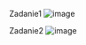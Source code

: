 Zadanie1
![image](https://github.com/KrystianWasil/Software-engineering/assets/151478479/4828e5fe-85f3-4168-b65b-0c391c92567b)

Zadanie2
![image](https://github.com/KrystianWasil/Software-engineering/assets/151478479/4fe0a241-9239-4ec6-bf8b-63947161a9ac)

